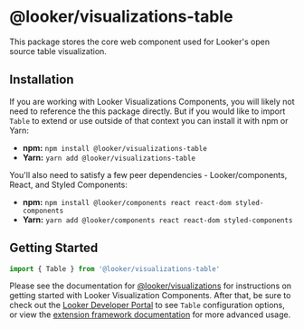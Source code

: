 # @looker/visualizations-table

This package stores the core web component used for Looker's open source table visualization.

## Installation

If you are working with Looker Visualizations Components, you will likely not need to reference the this package directly. But if you would like to import `Table` to extend or use outside of that context you can install it with npm or Yarn:

- **npm:** `npm install @looker/visualizations-table`
- **Yarn:** `yarn add @looker/visualizations-table`

You'll also need to satisfy a few peer dependencies - Looker/components, React, and Styled Components:

- **npm:** `npm install @looker/components react react-dom styled-components`
- **Yarn:** `yarn add @looker/components react react-dom styled-components`

## Getting Started

```jsx
import { Table } from '@looker/visualizations-table'
```

Please see the documentation for [@looker/visualizations](https://github.com/looker-open-source/components/tree/main/packages/visualizations) for instructions on getting started with Looker Visualization Components. After that, be sure to check out the [Looker Developer Portal](https://developers.looker.com/components/visualization-components) to see `Table` configuration options, or view the [extension framework documentation](https://cloud.google.com/looker/docs/data-modeling/extension-framework/vis-components) for more advanced usage.
